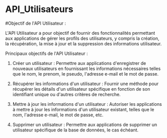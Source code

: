 # API_Utilisateurs

#Objectif de l'API Utilisateur :

L'API Utilisateur a pour objectif de fournir des fonctionnalités permettant aux applications de gérer les profils des utilisateurs, y compris la création, la récupération, la mise à jour et la suppression des informations utilisateur.

Principaux objectifs de l'API Utilisateur :

1. Créer un utilisateur : Permettre aux applications d'enregistrer de nouveaux utilisateurs en fournissant les informations nécessaires telles que le nom, le prenom, le pseudo, l'adresse e-mail et le mot de passe.

2. Récupérer les informations d'un utilisateur : Fournir une méthode pour récupérer les détails d'un utilisateur spécifique en fonction de son identifiant unique ou d'autres critères de recherche.

3. Mettre à jour les informations d'un utilisateur : Autoriser les applications à mettre à jour les informations d'un utilisateur existant, telles que le nom, l'adresse e-mail, le mot de passe, etc.

4. Supprimer un utilisateur : Permettre aux applications de supprimer un utilisateur spécifique de la base de données, le cas échéant.
